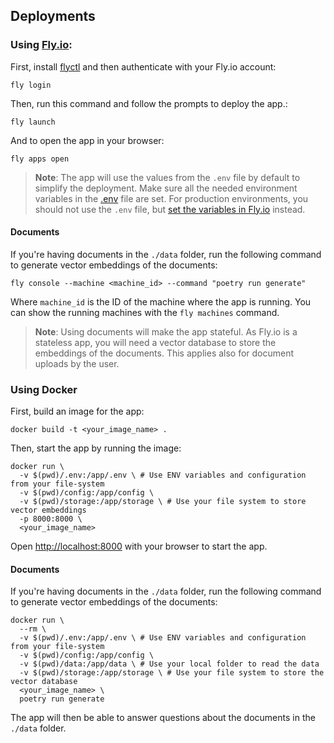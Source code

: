 ## Deployments

### Using [Fly.io](https://fly.io/):

First, install [flyctl](https://fly.io/docs/flyctl/install/) and then authenticate with your Fly.io account:

```shell
fly login
```

Then, run this command and follow the prompts to deploy the app.:

```shell
fly launch
```

And to open the app in your browser:

```shell
fly apps open
```

> **Note**: The app will use the values from the `.env` file by default to simplify the deployment. Make sure all the needed environment variables in the [.env](.env) file are set. For production environments, you should not use the `.env` file, but [set the variables in Fly.io](https://fly.io/docs/rails/the-basics/configuration/) instead.

#### Documents

If you're having documents in the `./data` folder, run the following command to generate vector embeddings of the documents:

```
fly console --machine <machine_id> --command "poetry run generate"
```

Where `machine_id` is the ID of the machine where the app is running. You can show the running machines with the `fly machines` command.

> **Note**: Using documents will make the app stateful. As Fly.io is a stateless app, you will need a vector database to store the embeddings of the documents. This applies also for document uploads by the user.

### Using Docker

First, build an image for the app:

```
docker build -t <your_image_name> .
```

Then, start the app by running the image:

```
docker run \
  -v $(pwd)/.env:/app/.env \ # Use ENV variables and configuration from your file-system
  -v $(pwd)/config:/app/config \
  -v $(pwd)/storage:/app/storage \ # Use your file system to store vector embeddings
  -p 8000:8000 \
  <your_image_name>
```

Open [http://localhost:8000](http://localhost:8000) with your browser to start the app.

#### Documents

If you're having documents in the `./data` folder, run the following command to generate vector embeddings of the documents:

```
docker run \
  --rm \
  -v $(pwd)/.env:/app/.env \ # Use ENV variables and configuration from your file-system
  -v $(pwd)/config:/app/config \
  -v $(pwd)/data:/app/data \ # Use your local folder to read the data
  -v $(pwd)/storage:/app/storage \ # Use your file system to store the vector database
  <your_image_name> \
  poetry run generate
```

The app will then be able to answer questions about the documents in the `./data` folder.
